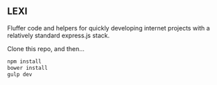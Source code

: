 ## LEXI
Fluffer code and helpers for quickly developing internet projects with a relatively standard express.js stack.

Clone this repo, and then...
```bash
npm install
bower install
gulp dev
```
